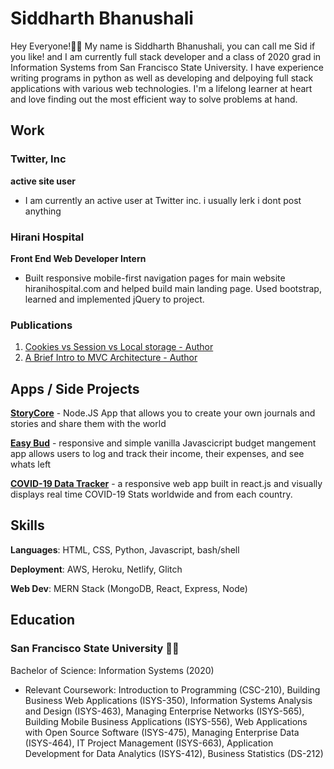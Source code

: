 # Siddharth Bhanushali 

Hey Everyone!👋🏽 My name is Siddharth Bhanushali, you can call me Sid if you like! and I am currently full stack developer and a class of 2020 grad in Information Systems from San Francisco State University.  I have experience writing programs in python as well as  developing and delpoying full stack applications with various web technologies. I'm a lifelong learner at heart and love finding out the most efficient way to solve problems at hand. 

## Work

### Twitter, Inc

**active site user**

-   I am currently an active user at Twitter inc. i usually lerk i dont post anything

### Hirani  Hospital

**Front End Web Developer Intern**

- Built responsive mobile-first navigation pages for main website hiranihospital.com and helped build main landing page. Used bootstrap, learned and implemented jQuery to project.

### Publications

1. [Cookies vs Session vs Local storage - Author](https://dev.to/sidbhanushali/cookies-vs-session-vs-local-storage-22ja)
2. [A Brief Intro to MVC Architecture - Author](https://dev.to/sidbhanushali/a-brief-intro-to-mvc-architecture-27e4)

## Apps / Side Projects

**[StoryCore](https://storycore.herokuapp.com/)**  - Node.JS App that allows you to create your own journals and stories and share them with the world 

**[Easy Bud](https://easy-bud.glitch.me)**  - responsive and simple vanilla Javascicript budget mangement app allows users to log and track their income, their expenses, and see whats left 


**[COVID-19 Data Tracker](https://sidbhanushali.github.io/COVID19-Data-App/)**   - a responsive web app built in react.js and visually displays real time COVID-19 Stats worldwide and from each country.

## Skills

**Languages**: HTML, CSS, Python, Javascript, bash/shell

**Deployment**: AWS, Heroku, Netlify, Glitch 

**Web Dev**: MERN Stack (MongoDB, React, Express, Node)

## Education

### San Francisco State University 🌉🐊
Bachelor of Science:  Information Systems  (2020)
 
- Relevant Coursework:
     Introduction to Programming (CSC-210),
     Building Business Web Applications (ISYS-350),
     Information Systems Analysis and Design (ISYS-463), 
     Managing Enterprise Networks (ISYS-565),
     Building Mobile Business Applications (ISYS-556),
     Web Applications with Open Source Software (ISYS-475),
     Managing Enterprise Data (ISYS-464),
     IT Project Management (ISYS-663),
     Application Development for Data Analytics (ISYS-412),
     Business Statistics (DS-212)
